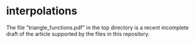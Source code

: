 # interpolations
The file "triangle_functions.pdf" in the top directory is a recent incomplete draft of the article supported by the files in this repository.
